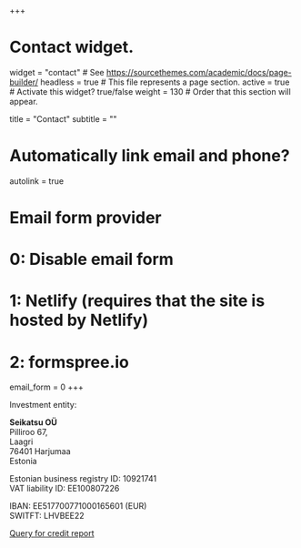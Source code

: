 +++
# Contact widget.
widget = "contact"  # See https://sourcethemes.com/academic/docs/page-builder/
headless = true  # This file represents a page section.
active = true  # Activate this widget? true/false
weight = 130  # Order that this section will appear.

title = "Contact"
subtitle = ""

# Automatically link email and phone?
autolink = true

# Email form provider
#   0: Disable email form
#   1: Netlify (requires that the site is hosted by Netlify)
#   2: formspree.io
email_form = 0
+++

Investment entity:

**Seikatsu OÜ**  
Pilliroo 67,  
Laagri  
76401 Harjumaa  
Estonia  

Estonian business registry ID: 10921741  
VAT liability ID: EE100807226  

IBAN: EE517700771000165601 (EUR)  
SWITFT: LHVBEE22

[Query for credit report](https://www.e-krediidiinfo.ee/10921741-SEIKATSU%20O%C3%9C)